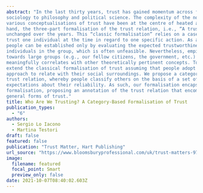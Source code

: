```yaml
---
abstract: "In the last thirty years, trust has gained momentum across fields, from economics, psychology and
sociology to philosophy and political science. The complexity of the notion has greatly grown, and
various conceptualisations of trust have been at the centre of heated academic debates. On the other
hand, the three-part formalisation of the trust relation, i.e., “A trusts B to do X”, has remained mostly
unchanged over the years. This “classic formalisation” relies on a case-by-case approach whereby we
trust one individual at the time in regard to one specific action. As a result, trust towards groups of
people can be established only by evaluating the expected trustworthiness of the vast majority of the
individuals in the group, which is often unfeasible. Nevertheless, empirical evidence shows that trust
towards large groups (e.g., our fellow citizens, the government, etc.) frequently occurs and it
meaningfully correlates with other theoretically pertinent concepts. To overcome this ambiguity, we
extend the classical formalisation of trust assuming that people adopt a deductive, top-down
approach to relate with their social surroundings. We propose a category-based formalisation of the
trust relation, whereby people classify others on the basis of a set of properties and formulate
expectations about their reliability. As such, our formalisation encapsulates and expands the classic
formalisation, proposing an annotation of the trust relation that encompasses both particular and
general forms of trust."
title: Who Are We Trusting? A Category-Based Formalisation of Trust
publication_types:
  - "6"
authors:
  - Sergio Lo Iacono
  - Martina Testori
draft: false
featured: false
publication: "Trust Matter, Hart Publishing"
url_source: "https://www.bloomsburyprofessional.com/uk/trust-matters-9781509935253/"
image:
  filename: featured
  focal_point: Smart
  preview_only: false
date: 2021-10-07T08:40:02.603Z
---
```


